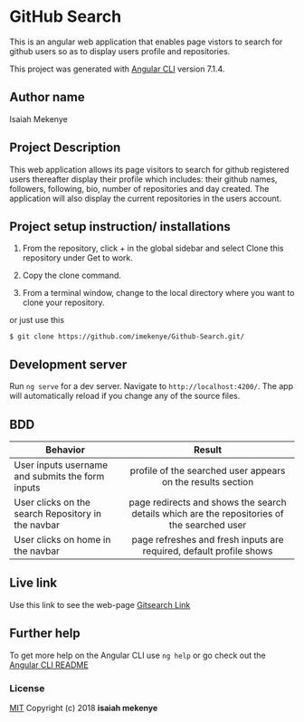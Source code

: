 # GitHub Search

This is an angular web application that enables page vistors to search for github users so as to display users profile and repositories.

This project was generated with [Angular CLI](https://github.com/angular/angular-cli) version 7.1.4.

## Author name

Isaiah Mekenye

## Project Description

This web application allows its page visitors to search for github registered users thereafter display their profile which includes: their github names, followers, following, bio, number of repositories and day created. The application will also display the current repositories in the users account.

## Project setup instruction/ installations


1. From the repository, click + in the global sidebar and select Clone this repository under Get to work.

2.  Copy the clone command.

3.  From a terminal window, change to the local directory where you want to clone your repository.

or just use this

`$ git clone https://github.com/imekenye/Github-Search.git/`

## Development server

Run `ng serve` for a dev server. Navigate to `http://localhost:4200/`. The app will automatically reload if you change any of the source files.

## BDD

| Behavior        | Result |
| ------------- |:----:|
| User inputs username and submits the form inputs | profile of the searched user appears on the results section |
| User clicks on the search Repository in the navbar | page redirects and shows the search details which are the repositories of the searched user  |
| User clicks on home in the navbar | page refreshes and fresh inputs are required, default profile shows |



## Live link

Use this link to see the web-page [Gitsearch Link](https://gitsearch.netlify.com)



## Further help

To get more help on the Angular CLI use `ng help` or go check out the [Angular CLI README](https://github.com/angular/angular-cli/blob/master/README.md)

### License
<a href="https://github.com/imekenye/Github-Search/blob/master/LICENSE">MIT</a> Copyright (c) 2018 **isaiah mekenye**
